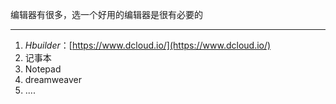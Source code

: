 编辑器有很多，选一个好用的编辑器是很有必要的

---

1. _Hbuilder_：[https://www.dcloud.io/](https://www.dcloud.io/)
2. 记事本
3. Notepad
4. dreamweaver
5. ....



